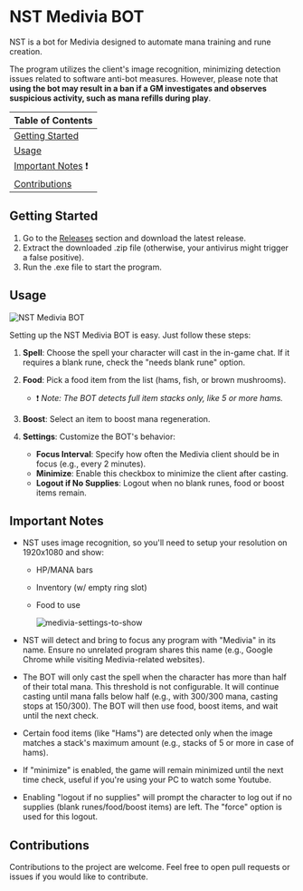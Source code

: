 # NST Medivia BOT

NST is a bot for Medivia designed to automate mana training and rune creation.

The program utilizes the client's image recognition, minimizing detection issues related to software anti-bot measures. However, please note that **using the bot may result in a ban if a GM investigates and observes suspicious activity, such as mana refills during play**.

| **Table of Contents**                 |
| ------------------------------------- |
| [Getting Started](#getting-started)   |
| [Usage](#usage)                       |
| [Important Notes](#important-notes) ❗ |
| [Contributions](#contributions)       |

## Getting Started

1. Go to the [Releases](https://github.com/nebelorz/NST-medivia-bot/releases) section and download the latest release.
2. Extract the downloaded .zip file (otherwise, your antivirus might trigger a false positive).
3. Run the .exe file to start the program.

## Usage

![NST Medivia BOT](https://github.com/nebelorz/NST-medivia-bot/assets/65920053/4a0924b6-9247-44fb-b25c-45a106e1447a)

Setting up the NST Medivia BOT is easy. Just follow these steps:

1. **Spell**: Choose the spell your character will cast in the in-game chat. If it requires a blank rune, check the "needs blank rune" option.

2. **Food**: Pick a food item from the list (hams, fish, or brown mushrooms).

   - ❗ *Note: The BOT detects full item stacks only, like 5 or more hams.*

3. **Boost**: Select an item to boost mana regeneration.

4. **Settings**: Customize the BOT's behavior:

   - **Focus Interval**: Specify how often the Medivia client should be in focus (e.g., every 2 minutes).
   - **Minimize**: Enable this checkbox to minimize the client after casting.
   - **Logout if No Supplies**: Logout when no blank runes, food or boost items remain.

## Important Notes
- NST uses image recognition, so you'll need to setup your resolution on 1920x1080 and show:
  - HP/MANA bars
  - Inventory (w/ empty ring slot)
  - Food to use
 
    ![medivia-settings-to-show](https://github.com/nebelorz/NST-medivia-bot/assets/65920053/f7d53ce8-606c-4e01-af55-e95adf2e4b56)

- NST will detect and bring to focus any program with "Medivia" in its name. Ensure no unrelated program shares this name (e.g., Google Chrome while visiting Medivia-related websites).

- The BOT will only cast the spell when the character has more than half of their total mana. This threshold is not configurable. It will continue casting until mana falls below half (e.g., with 300/300 mana, casting stops at 150/300). The BOT will then use food, boost items, and wait until the next check.

- Certain food items (like "Hams") are detected only when the image matches a stack's maximum amount (e.g., stacks of 5 or more in case of hams).

- If "minimize" is enabled, the game will remain minimized until the next time check, useful if you're using your PC to watch some Youtube.

- Enabling "logout if no supplies" will prompt the character to log out if no supplies (blank runes/food/boost items) are left. The "force" option is used for this logout.

## Contributions

Contributions to the project are welcome. Feel free to open pull requests or issues if you would like to contribute.
